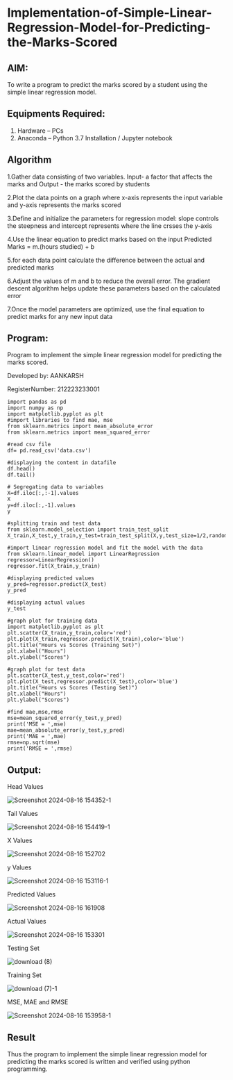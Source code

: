# Implementation-of-Simple-Linear-Regression-Model-for-Predicting-the-Marks-Scored

## AIM:
To write a program to predict the marks scored by a student using the simple linear regression model.

## Equipments Required:
1. Hardware – PCs
2. Anaconda – Python 3.7 Installation / Jupyter notebook

## Algorithm
1.Gather data consisting of two variables. Input- a factor that affects the marks and Output - the marks scored by students

2.Plot the data points on a graph where x-axis represents the input variable and y-axis represents the marks scored

3.Define and initialize the parameters for regression model: slope controls the steepness and intercept represents where the line crsses the y-axis

4.Use the linear equation to predict marks based on the input Predicted Marks = m.(hours studied) + b

5.for each data point calculate the difference between the actual and predicted marks

6.Adjust the values of m and b to reduce the overall error. The gradient descent algorithm helps update these parameters based on the calculated error

7.Once the model parameters are optimized, use the final equation to predict marks for any new input data
 
 

## Program:
Program to implement the simple linear regression model for predicting the marks scored.

Developed by: AANKARSH

RegisterNumber: 212223233001
```
import pandas as pd
import numpy as np
import matplotlib.pyplot as plt
#import libraries to find mae, mse
from sklearn.metrics import mean_absolute_error
from sklearn.metrics import mean_squared_error

#read csv file
df= pd.read_csv('data.csv')

#displaying the content in datafile
df.head()
df.tail()

# Segregating data to variables
X=df.iloc[:,:-1].values
X
y=df.iloc[:,-1].values
y

#splitting train and test data
from sklearn.model_selection import train_test_split
X_train,X_test,y_train,y_test=train_test_split(X,y,test_size=1/2,random_state=0)

#import linear regression model and fit the model with the data
from sklearn.linear_model import LinearRegression
regressor=LinearRegression()
regressor.fit(X_train,y_train)

#displaying predicted values
y_pred=regressor.predict(X_test)
y_pred

#displaying actual values
y_test

#graph plot for training data
import matplotlib.pyplot as plt
plt.scatter(X_train,y_train,color='red')
plt.plot(X_train,regressor.predict(X_train),color='blue')
plt.title("Hours vs Scores (Training Set)")
plt.xlabel("Hours")
plt.ylabel("Scores")

#graph plot for test data
plt.scatter(X_test,y_test,color='red')
plt.plot(X_test,regressor.predict(X_test),color='blue')
plt.title("Hours vs Scores (Testing Set)")
plt.xlabel("Hours")
plt.ylabel("Scores")

#find mae,mse,rmse
mse=mean_squared_error(y_test,y_pred)
print('MSE = ',mse)
mae=mean_absolute_error(y_test,y_pred)
print('MAE = ',mae)
rmse=np.sqrt(mse)
print('RMSE = ',rmse)
```

## Output:
Head Values

![Screenshot 2024-08-16 154352-1](https://github.com/user-attachments/assets/f4ff0566-a2c7-4e52-9cd9-047aa451b049)

Tail Values

![Screenshot 2024-08-16 154419-1](https://github.com/user-attachments/assets/c6783304-cdba-4945-b9e3-0bf6f003a974)

X Values

![Screenshot 2024-08-16 152702](https://github.com/user-attachments/assets/d9236f1f-3fe3-49a4-9e03-38afa9500e2e)

y Values

![Screenshot 2024-08-16 153116-1](https://github.com/user-attachments/assets/3917d879-a092-4125-917f-ba9cdc2975af)

Predicted Values

![Screenshot 2024-08-16 161908](https://github.com/user-attachments/assets/c0410b60-3e91-49e5-9d8b-1eb6c0131986)

Actual Values

![Screenshot 2024-08-16 153301](https://github.com/user-attachments/assets/b6131f89-6ea3-43f0-9393-ce852d596ba6)

Testing Set

![download (8)](https://github.com/user-attachments/assets/9a1ab972-2e15-4795-838b-9d5c4c751f70)

Training Set

![download (7)-1](https://github.com/user-attachments/assets/5bc72231-c9f8-4bb8-9bb6-a072adbdf149)

MSE, MAE and RMSE

![Screenshot 2024-08-16 153958-1](https://github.com/user-attachments/assets/82d80c44-28c3-420a-af28-d5f8811e7d01)



## Result
Thus the program to implement the simple linear regression model for predicting the marks scored is written and verified using python programming.
